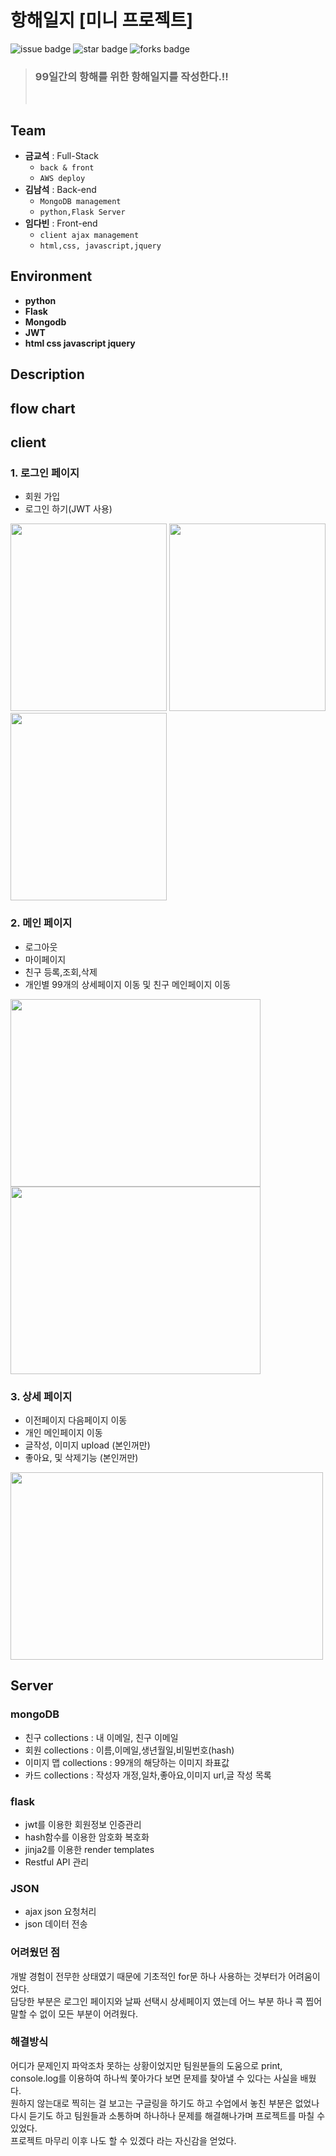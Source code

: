 # 항해일지 [미니 프로젝트]

![issue badge](https://img.shields.io/github/issues/player31-kks/logBook)
![star badge](https://img.shields.io/github/stars/Joon-Kim-Lang/kiosk_spring_project)
![forks badge](https://img.shields.io/github/forks/player31-kks/logBook)

> ### 99일간의 항해를 위한 항해일지를 작성한다.!!
>
> <br>

## Team

- **금교석** : Full-Stack
  - `back & front`
  - `AWS deploy`
- **김남석** : Back-end
  - `MongoDB management `
  - `python,Flask Server`
- **임다빈** : Front-end
  - `client ajax management `
  - `html,css, javascript,jquery`

## Environment

- **python**
- **Flask**
- **Mongodb**
- **JWT**
- **html css javascript jquery**

## Description

## flow chart

## client

### 1. 로그인 페이지

- 회원 가입
- 로그인 하기(JWT 사용)

 <img src="https://user-images.githubusercontent.com/57718605/109966693-e55fd880-7d33-11eb-8464-5028b4ff6cd9.png" width="250" height="300">
 <img src="https://user-images.githubusercontent.com/57718605/109966809-06282e00-7d34-11eb-8a2b-493ac70e07bd.png" width="250" height="300">
 <img src="https://user-images.githubusercontent.com/57718605/109966693-e55fd880-7d33-11eb-8464-5028b4ff6cd9.png" width="250" height="300">

### 2. 메인 페이지

- 로그아웃
- 마이페이지
- 친구 등록,조회,삭제
- 개인별 99개의 상세페이지 이동 및 친구 메인페이지 이동

<img src="https://user-images.githubusercontent.com/57718605/109966987-3a9bea00-7d34-11eb-837e-d65b88f0744b.png" width="400" height="300">
<img src="https://user-images.githubusercontent.com/57718605/109966987-3a9bea00-7d34-11eb-837e-d65b88f0744b.png" width="400" height="300">

### 3. 상세 페이지

- 이전페이지 다음페이지 이동
- 개인 메인페이지 이동
- 글작성, 이미지 upload (본인꺼만)
- 좋아요, 및 삭제기능 (본인꺼만)

<img src="https://user-images.githubusercontent.com/57718605/109967390-b007ba80-7d34-11eb-9b96-30337c455c57.png" width="500" height="300">

## Server

### mongoDB

- 친구 collections : 내 이메일, 친구 이메일
- 회원 collections : 이름,이메일,생년월일,비밀번호(hash)
- 이미지 맵 collections : 99개의 해당하는 이미지 좌표값
- 카드 collections : 작성자 개정,일차,좋아요,이미지 url,글 작성 목록

### flask

- jwt를 이용한 회원정보 인증관리
- hash함수를 이용한 암호화 복호화
- jinja2를 이용한 render templates
- Restful API 관리

### JSON

- ajax json 요청처리
- json 데이터 전송


### 어려웠던 점
개발 경험이 전무한 상태였기 때문에 기초적인 for문 하나 사용하는 것부터가 어려움이었다.<br> 
담당한 부분은 로그인 페이지와 날짜 선택시 상세페이지 였는데 어느 부분 하나 콕 찝어 말할 수 없이 모든 부분이 어려웠다.


### 해결방식
어디가 문제인지 파악조차 못하는 상황이었지만 팀원분들의 도움으로 print, console.log를 이용하여 하나씩 쫓아가다 보면 문제를 찾아낼 수 있다는 사실을 배웠다.<br>
원하지 않는대로 찍히는 걸 보고는 구글링을 하기도 하고 수업에서 놓친 부분은 없었나 다시 듣기도 하고 팀원들과 소통하며 하나하나 문제를 해결해나가며 프로젝트를 마칠 수 있었다.<br>
프로젝트 마무리 이후 나도 할 수 있겠다 라는 자신감을 얻었다.
